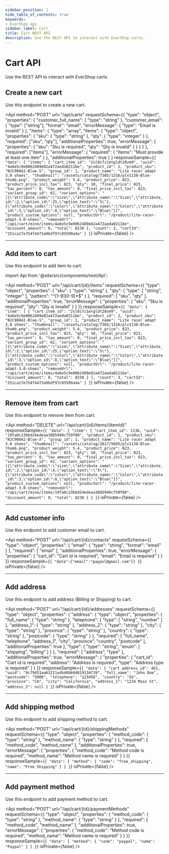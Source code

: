 ```yaml
---
sidebar_position: 1
hide_table_of_contents: true
keywords:
- EverShop api
sidebar_label: Cart
title: Cart REST API
description: Use the REST API to interact with EverShop carts.
---
```


# Cart API

Use the REST API to interact with EverShop carts.

## Create a new cart

Use this endpoint to create a new cart.

<Api
  method="POST"
  url="/api/carts"
  requestSchema={{
  "type": "object",
  "properties": {
    "customer_full_name": {
      "type": "string"
    },
    "customer_email": {
      "type": ["string"],
      "format": "email",
      "errorMessage": {
        "type": "Email is invalid"
      }
    },
    "items": {
      "type": "array",
      "items": {
        "type": "object",
        "properties": {
          "sku": {
            "type": "string"
          },
          "qty": {
            "type": "integer"
          }
        },
        "required": ["sku", "qty"],
        "additionalProperties": true,
        "errorMessage": {
          "properties": {
            "sku": "Sku is required",
            "qty": "Qty is invalid"
          }
        }
      }
    }
  },
  "required": ["items"],
  "errorMessage": {
    "required": {
      "items": "Must provide at least one item"
    }
  },
  "additionalProperties": true
}
}
  responseSample={`{
  "data": {
    "items": {
      "cart_item_id": "2sl0ifz1etgldt28vm9",
      "uuid": "4a6e5c9e0062489e82a472aeda0211be",
      "product_id": 2,
      "product_sku": "NJC90842-Blue-S",
      "group_id": 1,
      "product_name": "Lite racer adapt 3.0 shoes",
      "thumbnail": "/assets/catalog/7385/1316/plv1138-Blue-thumb.png",
      "product_weight": 5.4,
      "product_price": 823,
      "product_price_incl_tax": 823,
      "qty": 10,
      "final_price": 823,
      "tax_percent": 0,
      "tax_amount": 0,
      "final_price_incl_tax": 823,
      "variant_group_id": 62,
      "variant_options": "[{\"attribute_code\":\"size\",\"attribute_name\":\"Size\",\"attribute_id\":2,\"option_id\":25,\"option_text\":\"S\"},{\"attribute_code\":\"color\",\"attribute_name\":\"Color\",\"attribute_id\":3,\"option_id\":8,\"option_text\":\"Blue\"}]",
      "product_custom_options": null,
      "productUrl": "/product/lite-racer-adapt-3.0-shoes",
      "removeUrl": "/api/cart/mine/items/4a6e5c9e0062489e82a472aeda0211be",
      "discount_amount": 0,
      "total": 8230
    },
    "count": 3,
    "cartId": "251ca17e754f4473a9bdf97c85509a4a"
  }
}`}
  isPrivate={false}
 />

<hr />

## Add item to cart

Use this endpoint to add item to cart.

import Api from '@site/src/components/rest/Api';

<Api
  method="POST"
  url="/api/cart/{id}/items"
  requestSchema={{
  "type": "object",
  "properties": {
    "sku": {
      "type": "string"
    },
    "qty": {
      "type": [
        "string",
        "integer"
      ],
      "pattern": "^[1-9][0-9]*$"
    }
  },
  "required": [
    "sku",
    "qty"
  ],
  "additionalProperties": true,
  "errorMessage": {
    "properties": {
      "sku": "Sku is required",
      "qty": "Qty is invalid"
    }
  }
}}
  responseSample={`{
  "data": {
    "item": [
      {
        "cart_item_id": "2sl0ifz1etgldt28vm9",
        "uuid": "4a6e5c9e0062489e82a472aeda0211be",
        "product_id": 2,
        "product_sku": "NJC90842-Blue-S",
        "group_id": 1,
        "product_name": "Lite racer adapt 3.0 shoes",
        "thumbnail": "/assets/catalog/7385/1316/plv1138-Blue-thumb.png",
        "product_weight": 5.4,
        "product_price": 823,
        "product_price_incl_tax": 823,
        "qty": 10,
        "final_price": 823,
        "tax_percent": 0,
        "tax_amount": 0,
        "final_price_incl_tax": 823,
        "variant_group_id": 62,
        "variant_options": "[{\"attribute_code\":\"size\",\"attribute_name\":\"Size\",\"attribute_id\":2,\"option_id\":25,\"option_text\":\"S\"},{\"attribute_code\":\"color\",\"attribute_name\":\"Color\",\"attribute_id\":3,\"option_id\":8,\"option_text\":\"Blue\"}]",
        "product_custom_options": null,
        "productUrl": "/product/lite-racer-adapt-3.0-shoes",
        "removeUrl": "/api/cart/mine/items/4a6e5c9e0062489e82a472aeda0211be",
        "discount_amount": 0,
        "total": 8230
      }
    ],
    "count": 3,
    "cartId": "251ca17e754f4473a9bdf97c85509a4a"
  }
}`}
  isPrivate={false}
 />

<hr />

## Remove item from cart

Use this endpoint to remove item from cart.

<Api
  method="DELETE"
  url="/api/cart/{id}/items/{itemId}"
  responseSample={`{
  "data": {
    "item": {
      "cart_item_id": 1138,
      "uuid": "19fa0c23bbd24edeaa3885940cf59f80",
      "product_id": 1,
      "product_sku": "NJC90842-Blue-X",
      "group_id": 1,
      "product_name": "Lite racer adapt 3.0 shoes",
      "thumbnail": "/assets/catalog/1817/5605/plv1138-Blue-thumb.png",
      "product_weight": 5.4,
      "product_price": 823,
      "product_price_incl_tax": 823,
      "qty": 10,
      "final_price": 823,
      "tax_percent": 0,
      "tax_amount": 0,
      "final_price_incl_tax": 823,
      "variant_group_id": 62,
      "variant_options": "[{\"attribute_code\":\"size\",\"attribute_name\":\"Size\",\"attribute_id\":2,\"option_id\":4,\"option_text\":\"X\"},{\"attribute_code\":\"color\",\"attribute_name\":\"Color\",\"attribute_id\":3,\"option_id\":8,\"option_text\":\"Blue\"}]",
      "product_custom_options": null,
      "productUrl": "/product/lite-racer-adapt-3.0-shoes",
      "removeUrl": "/api/cart/mine/items/19fa0c23bbd24edeaa3885940cf59f80",
      "discount_amount": 0,
      "total": 8230
    }
  }
}`}
  isPrivate={false}
 />

 <hr />

 ## Add customer info

Use this endpoint to add customer email to cart.

<Api
  method="POST"
  url="/api/cart/{id}/contacts"
  requestSchema={{
  "type": "object",
  "properties": {
    "email": {
      "type": "string",
      "format": "email"
    }
  },
  "required": [
    "email"
  ],
  "additionalProperties": true,
  "errorMessage": {
    "properties": {
      "cart_id": "Cart id is required",
      "email": "Email is required"
    }
  }
}}
  responseSample={`{
    "data":{"email":"paypal@gmail.com"}}
}`}
  isPrivate={false}
 />

 <hr/>

## Add address

Use this endpoint to add address (Billing or Shipping) to cart.

<Api
  method="POST"
  url="/api/cart/{id}/addresses"
  requestSchema={{
  "type": "object",
  "properties": {
    "address": {
      "type": "object",
      "properties": {
        "full_name": {
          "type": "string"
        },
        "telephone": {
          "type": [
            "string",
            "number"
          ]
        },
        "address_1": {
          "type": "string"
        },
        "address_2": {
          "type": "string"
        },
        "city": {
          "type": "string"
        },
        "province": {
          "type": "string"
        },
        "country": {
          "type": "string"
        },
        "postcode": {
          "type": "string"
        }
      },
      "required": [
        "full_name",
        "telephone",
        "address_1",
        "city",
        "province",
        "country",
        "postcode"
      ],
      "additionalProperties": true
    },
    "type": {
      "type": "string",
      "enum": [
        "shipping",
        "billing"
      ]
    }
  },
  "required": [
    "address",
    "type"
  ],
  "additionalProperties": true,
  "errorMessage": {
    "properties": {
      "cart_id": "Cart id is required",
      "address": "Address is required",
      "type": "Address type is required"
    }
  }
}}
  responseSample={`{
  "data": {
    "cart_address_id": 461,
    "uuid": "9c79451aa63211edb46b60d819134f39",
    "full_name": "John Doe",
    "postcode": "5000",
    "telephone": "123456",
    "country": "US",
    "province": "CA",
    "city": "California",
    "address_1": "1234 Main St",
    "address_2": null
  }
}`}
  isPrivate={false}
 />

 <hr/>

## Add shipping method

Use this endpoint to add shipping method to cart.

<Api
  method="POST"
  url="/api/cart/{id}/shippingMethods"
  requestSchema={{
  "type": "object",
  "properties": {
    "method_code": {
      "type": "string"
    },
    "method_name": {
      "type": "string"
    }
  },
  "required": [
    "method_code",
    "method_name"
  ],
  "additionalProperties": true,
  "errorMessage": {
    "properties": {
      "method_code": "Method code is required",
      "method_name": "Method name is required"
    }
  }
}}
  responseSample={`{
  "data": {
    "method": {
      "code": "free_shipping",
      "name": "Free Shipping"
    }
  }
}`}
  isPrivate={false}
 />

 <hr/>

## Add payment method

Use this endpoint to add payment method to cart.

<Api
  method="POST"
  url="/api/cart/{id}/paymentMethods"
  requestSchema={{
  "type": "object",
  "properties": {
    "method_code": {
      "type": "string"
    },
    "method_name": {
      "type": "string"
    }
  },
  "required": [
    "method_code",
    "method_name"
  ],
  "additionalProperties": true,
  "errorMessage": {
    "properties": {
      "method_code": "Method code is required",
      "method_name": "Method name is required"
    }
  }
}}
  responseSample={`{
  "data": {
    "method": {
      "code": "paypal",
      "name": "Paypal"
    }
  }
}`}
  isPrivate={false}
 />